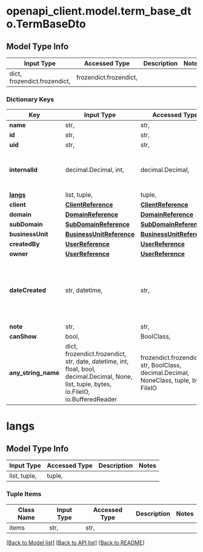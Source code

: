 # openapi_client.model.term_base_dto.TermBaseDto

## Model Type Info
Input Type | Accessed Type | Description | Notes
------------ | ------------- | ------------- | -------------
dict, frozendict.frozendict,  | frozendict.frozendict,  |  | 

### Dictionary Keys
Key | Input Type | Accessed Type | Description | Notes
------------ | ------------- | ------------- | ------------- | -------------
**name** | str,  | str,  |  | 
**id** | str,  | str,  |  | [optional] 
**uid** | str,  | str,  |  | [optional] 
**internalId** | decimal.Decimal, int,  | decimal.Decimal,  |  | [optional] value must be a 64 bit integer
**[langs](#langs)** | list, tuple,  | tuple,  |  | [optional] 
**client** | [**ClientReference**](ClientReference.md) | [**ClientReference**](ClientReference.md) |  | [optional] 
**domain** | [**DomainReference**](DomainReference.md) | [**DomainReference**](DomainReference.md) |  | [optional] 
**subDomain** | [**SubDomainReference**](SubDomainReference.md) | [**SubDomainReference**](SubDomainReference.md) |  | [optional] 
**businessUnit** | [**BusinessUnitReference**](BusinessUnitReference.md) | [**BusinessUnitReference**](BusinessUnitReference.md) |  | [optional] 
**createdBy** | [**UserReference**](UserReference.md) | [**UserReference**](UserReference.md) |  | [optional] 
**owner** | [**UserReference**](UserReference.md) | [**UserReference**](UserReference.md) |  | [optional] 
**dateCreated** | str, datetime,  | str,  |  | [optional] value must conform to RFC-3339 date-time
**note** | str,  | str,  |  | [optional] 
**canShow** | bool,  | BoolClass,  |  | [optional] 
**any_string_name** | dict, frozendict.frozendict, str, date, datetime, int, float, bool, decimal.Decimal, None, list, tuple, bytes, io.FileIO, io.BufferedReader | frozendict.frozendict, str, BoolClass, decimal.Decimal, NoneClass, tuple, bytes, FileIO | any string name can be used but the value must be the correct type | [optional]

# langs

## Model Type Info
Input Type | Accessed Type | Description | Notes
------------ | ------------- | ------------- | -------------
list, tuple,  | tuple,  |  | 

### Tuple Items
Class Name | Input Type | Accessed Type | Description | Notes
------------- | ------------- | ------------- | ------------- | -------------
items | str,  | str,  |  | 

[[Back to Model list]](../../README.md#documentation-for-models) [[Back to API list]](../../README.md#documentation-for-api-endpoints) [[Back to README]](../../README.md)

